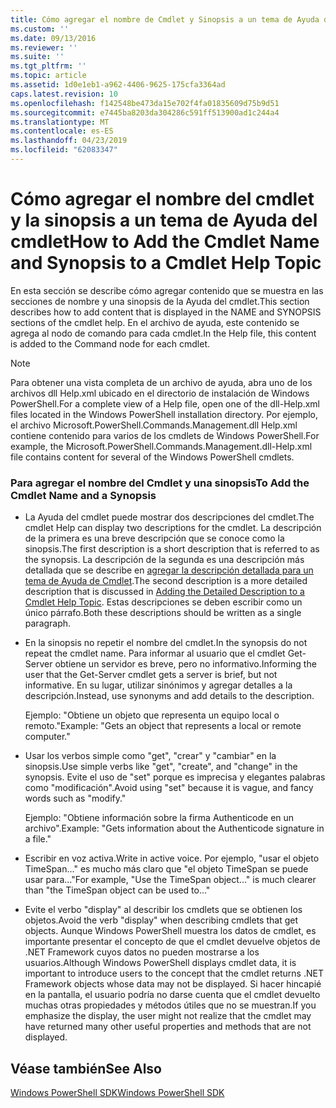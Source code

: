 ```yaml
---
title: Cómo agregar el nombre de Cmdlet y Sinopsis a un tema de Ayuda de Cmdlet | Microsoft Docs
ms.custom: ''
ms.date: 09/13/2016
ms.reviewer: ''
ms.suite: ''
ms.tgt_pltfrm: ''
ms.topic: article
ms.assetid: 1d0e1eb1-a962-4406-9625-175cfa3364ad
caps.latest.revision: 10
ms.openlocfilehash: f142548be473da15e702f4fa01835609d75b9d51
ms.sourcegitcommit: e7445ba8203da304286c591ff513900ad1c244a4
ms.translationtype: MT
ms.contentlocale: es-ES
ms.lasthandoff: 04/23/2019
ms.locfileid: "62083347"
---
```

# <a name="how-to-add-the-cmdlet-name-and-synopsis-to-a-cmdlet-help-topic"></a><span data-ttu-id="977aa-102">Cómo agregar el nombre del cmdlet y la sinopsis a un tema de Ayuda del cmdlet</span><span class="sxs-lookup"><span data-stu-id="977aa-102">How to Add the Cmdlet Name and Synopsis to a Cmdlet Help Topic</span></span>

<span data-ttu-id="977aa-103">En esta sección se describe cómo agregar contenido que se muestra en las secciones de nombre y una sinopsis de la Ayuda del cmdlet.</span><span class="sxs-lookup"><span data-stu-id="977aa-103">This section describes how to add content that is displayed in the NAME and SYNOPSIS sections of the cmdlet help.</span></span> <span data-ttu-id="977aa-104">En el archivo de ayuda, este contenido se agrega al nodo de comando para cada cmdlet.</span><span class="sxs-lookup"><span data-stu-id="977aa-104">In the Help file, this content is added to the Command node for each cmdlet.</span></span>

> [!NOTE]
> <span data-ttu-id="977aa-105">Para obtener una vista completa de un archivo de ayuda, abra uno de los archivos dll Help.xml ubicado en el directorio de instalación de Windows PowerShell.</span><span class="sxs-lookup"><span data-stu-id="977aa-105">For a complete view of a Help file, open one of the dll-Help.xml files located in the Windows PowerShell installation directory.</span></span> <span data-ttu-id="977aa-106">Por ejemplo, el archivo Microsoft.PowerShell.Commands.Management.dll Help.xml contiene contenido para varios de los cmdlets de Windows PowerShell.</span><span class="sxs-lookup"><span data-stu-id="977aa-106">For example, the Microsoft.PowerShell.Commands.Management.dll-Help.xml file contains content for several of the Windows PowerShell cmdlets.</span></span>

### <a name="to-add-the-cmdlet-name-and-a-synopsis"></a><span data-ttu-id="977aa-107">Para agregar el nombre del Cmdlet y una sinopsis</span><span class="sxs-lookup"><span data-stu-id="977aa-107">To Add the Cmdlet Name and a Synopsis</span></span>

- <span data-ttu-id="977aa-108">La Ayuda del cmdlet puede mostrar dos descripciones del cmdlet.</span><span class="sxs-lookup"><span data-stu-id="977aa-108">The cmdlet Help can display two descriptions for the cmdlet.</span></span> <span data-ttu-id="977aa-109">La descripción de la primera es una breve descripción que se conoce como la sinopsis.</span><span class="sxs-lookup"><span data-stu-id="977aa-109">The first description is a short description that is referred to as the synopsis.</span></span> <span data-ttu-id="977aa-110">La descripción de la segunda es una descripción más detallada que se describe en [agregar la descripción detallada para un tema de Ayuda de Cmdlet](./how-to-add-a-cmdlet-description.md).</span><span class="sxs-lookup"><span data-stu-id="977aa-110">The second description is a more detailed description that is discussed in [Adding the Detailed Description to a Cmdlet Help Topic](./how-to-add-a-cmdlet-description.md).</span></span> <span data-ttu-id="977aa-111">Estas descripciones se deben escribir como un único párrafo.</span><span class="sxs-lookup"><span data-stu-id="977aa-111">Both these descriptions should be written as a single paragraph.</span></span>

- <span data-ttu-id="977aa-112">En la sinopsis no repetir el nombre del cmdlet.</span><span class="sxs-lookup"><span data-stu-id="977aa-112">In the synopsis do not repeat the cmdlet name.</span></span> <span data-ttu-id="977aa-113">Para informar al usuario que el cmdlet Get-Server obtiene un servidor es breve, pero no informativo.</span><span class="sxs-lookup"><span data-stu-id="977aa-113">Informing the user that the Get-Server cmdlet gets a server is brief, but not informative.</span></span> <span data-ttu-id="977aa-114">En su lugar, utilizar sinónimos y agregar detalles a la descripción.</span><span class="sxs-lookup"><span data-stu-id="977aa-114">Instead, use synonyms and add details to the description.</span></span>

  <span data-ttu-id="977aa-115">Ejemplo: "Obtiene un objeto que representa un equipo local o remoto."</span><span class="sxs-lookup"><span data-stu-id="977aa-115">Example: "Gets an object that represents a local or remote computer."</span></span>

- <span data-ttu-id="977aa-116">Usar los verbos simple como "get", "crear" y "cambiar" en la sinopsis.</span><span class="sxs-lookup"><span data-stu-id="977aa-116">Use simple verbs like "get", "create", and "change" in the synopsis.</span></span> <span data-ttu-id="977aa-117">Evite el uso de "set" porque es imprecisa y elegantes palabras como "modificación".</span><span class="sxs-lookup"><span data-stu-id="977aa-117">Avoid using "set" because it is vague, and fancy words such as "modify."</span></span>

  <span data-ttu-id="977aa-118">Ejemplo: "Obtiene información sobre la firma Authenticode en un archivo".</span><span class="sxs-lookup"><span data-stu-id="977aa-118">Example: "Gets information about the Authenticode signature in a file."</span></span>

- <span data-ttu-id="977aa-119">Escribir en voz activa.</span><span class="sxs-lookup"><span data-stu-id="977aa-119">Write in active voice.</span></span> <span data-ttu-id="977aa-120">Por ejemplo, "usar el objeto TimeSpan..." es mucho más claro que "el objeto TimeSpan se puede usar para..."</span><span class="sxs-lookup"><span data-stu-id="977aa-120">For example, "Use the TimeSpan object..." is much clearer than "the TimeSpan object can be used to..."</span></span>

- <span data-ttu-id="977aa-121">Evite el verbo "display" al describir los cmdlets que se obtienen los objetos.</span><span class="sxs-lookup"><span data-stu-id="977aa-121">Avoid the verb "display" when describing cmdlets that get objects.</span></span> <span data-ttu-id="977aa-122">Aunque Windows PowerShell muestra los datos de cmdlet, es importante presentar el concepto de que el cmdlet devuelve objetos de .NET Framework cuyos datos no pueden mostrarse a los usuarios.</span><span class="sxs-lookup"><span data-stu-id="977aa-122">Although Windows PowerShell displays cmdlet data, it is important to introduce users to the concept that the cmdlet returns .NET Framework objects whose data may not be displayed.</span></span> <span data-ttu-id="977aa-123">Si hacer hincapié en la pantalla, el usuario podría no darse cuenta que el cmdlet devuelto muchas otras propiedades y métodos útiles que no se muestran.</span><span class="sxs-lookup"><span data-stu-id="977aa-123">If you emphasize the display, the user might not realize that the cmdlet may have returned many other useful properties and methods that are not displayed.</span></span>

## <a name="see-also"></a><span data-ttu-id="977aa-124">Véase también</span><span class="sxs-lookup"><span data-stu-id="977aa-124">See Also</span></span>

 [<span data-ttu-id="977aa-125">Windows PowerShell SDK</span><span class="sxs-lookup"><span data-stu-id="977aa-125">Windows PowerShell SDK</span></span>](../windows-powershell-reference.md)